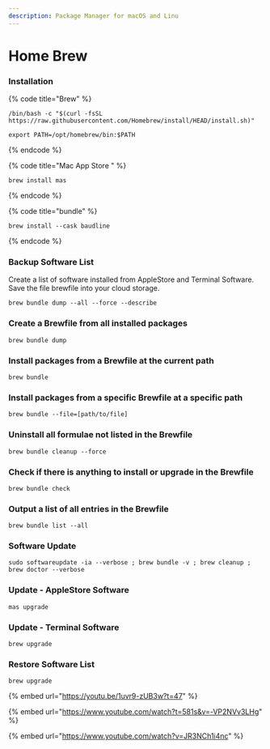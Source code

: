 ```yaml
---
description: Package Manager for macOS and Linu
---
```


# Home Brew



### Installation

{% code title="Brew" %}
```
/bin/bash -c "$(curl -fsSL https://raw.githubusercontent.com/Homebrew/install/HEAD/install.sh)"

export PATH=/opt/homebrew/bin:$PATH
```
{% endcode %}

{% code title="Mac App Store " %}
```
brew install mas
```
{% endcode %}

{% code title="bundle" %}
```
brew install --cask baudline
```
{% endcode %}

### Backup Software List

Create a list of software installed from AppleStore and Terminal Software. Save the file brewfile into your cloud storage.&#x20;

```
brew bundle dump --all --force --describe
```

### Create a Brewfile from all installed packages

```
brew bundle dump
```

### Install packages from a Brewfile at the current path

```
brew bundle
```

### Install packages from a specific Brewfile at a specific path

```
brew bundle --file=[path/to/file]
```



### Uninstall all formulae not listed in the Brewfile

```
brew bundle cleanup --force
```

### Check if there is anything to install or upgrade in the Brewfile

```
brew bundle check
```

### Output a list of all entries in the Brewfile

```
brew bundle list --all
```

### Software Update

```
sudo softwareupdate -ia --verbose ; brew bundle -v ; brew cleanup ; brew doctor --verbose
```

### Update - AppleStore Software

```
mas upgrade
```

### &#x20;Update - Terminal Software

```
brew upgrade
```

### &#x20;Restore Software List&#x20;

```
brew upgrade
```





{% embed url="https://youtu.be/1uvr9-zUB3w?t=47" %}

{% embed url="https://www.youtube.com/watch?t=581s&v=-VP2NVv3LHg" %}

{% embed url="https://www.youtube.com/watch?v=JR3NCh1i4nc" %}



